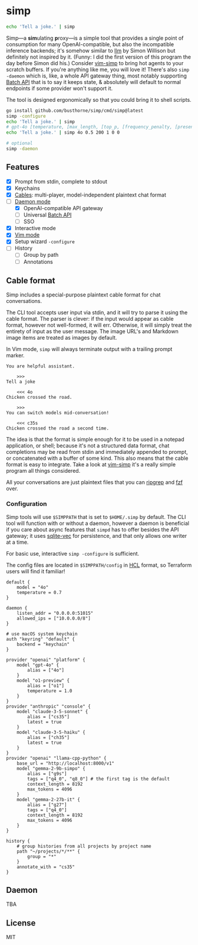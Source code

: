 # simp
```bash
echo 'Tell a joke.' | simp
```

Simp—a **sim**ulating **p**roxy—is a simple tool that provides a single point of consumption for many OpenAI-compatible, but also the incompatible inference backends; it's somehow similar to [llm][0] by Simon Willison but definitely not inspired by it. (Funny: I did the first version of this program the day before Simon did his.) Consider [vim-simp][1] to bring hot agents to your scratch buffers. If you're anything like me, you will love it! There's also `simp -daemon` which is, like, a whole API gateway thing, most notably supporting [Batch API][2] that is to say it keeps state, & absolutely will default to normal endpoints if some provider won't support it.

The tool is designed ergonomically so that you could bring it to shell scripts.

```bash
go install github.com/busthorne/simp/cmd/simp@latest
simp -configure
echo 'Tell a joke.' | simp
# gpt-4o [temperature, [max_length, [top_p, [frequency_penalty, [presence_penalty]]]]]
echo 'Tell a joke.' | simp 4o 0.5 200 1 0 0

# optional
simp -daemon
```

## Features
- [x] Prompt from stdin, complete to stdout
- [x] Keychains
- [x] [Cables](#cable-format): multi-player, model-independent plaintext chat format
- [ ] [Daemon mode](#daemon)
	- [x] OpenAI-compatible API gateway
	- [ ] Universal [Batch API][2]
	- [ ] SSO
- [x] Interactive mode
- [x] [Vim mode][1]
- [x] Setup wizard `-configure`
- [ ] History
	- [ ] Group by path
	- [ ] Annotations

## Cable format
Simp includes a special-purpose plaintext cable format for chat conversations.

The CLI tool accepts user input via stdin, and it will try to parse it using the cable format. The parser is clever: if the input would appear as cable format, however not well-formed, it will err. Otherwise, it will simply treat the entirety of input as the user message. The image URL's and Markdown image items are treated as images by default.

In Vim mode, `simp` will always terminate output with a trailing prompt marker.

```
You are helpful assistant.

	>>>
Tell a joke

	<<< 4o
Chicken crossed the road.

	>>>
You can switch models mid-conversation!

	<<< c35s
Chicken crossed the road a second time.
```

The idea is that the format is simple enough for it to be used in a notepad application, or shell; because it's not a structured data format, chat completions may be read from stdin and immediately appended to prompt, or concatenated with a buffer of some kind. This also means that the cable format is easy to integrate. Take a look at [vim-simp][1] it's a really simple program all things considered.

All your conversations are just plaintext files that you can [ripgrep][3] and [fzf][4] over.

### Configuration
Simp tools will use `$SIMPPATH` that is set to `$HOME/.simp` by default. The CLI tool will function with or without a daemon, however a daemon is beneficial if you care about async features that `simpd` has to offer besides the API gateway; it uses [sqlite-vec][6] for persistence, and that only allows one writer at a time.

For basic use, interactive `simp -configure` is sufficient.

The config files are located in `$SIMPPATH/config` in [HCL][5] format, so Terraform users will find it familiar!

```hcl
default {
	model = "4o"
	temperature = 0.7
}

daemon {
	listen_addr = "0.0.0.0:51015"
	allowed_ips = ["10.0.0.0/8"]
}

# use macOS system keychain
auth "keyring" "default" {
	backend = "keychain"
}

provider "openai" "platform" {
	model "gpt-4o" {
		alias = ["4o"]
	}
	model "o1-preview" {
		alias = ["o1"]
		temperature = 1.0
	}
}
provider "anthropic" "console" {
	model "claude-3-5-sonnet" {
		alias = ["cs35"]
		latest = true
	}
	model "claude-3-5-haiku" {
		alias = ["ch35"]
		latest = true
	}
}
provider "openai" "llama-cpp-python" {
	base_url = "http://localhost:8000/v1"
	model "gemma-2-9b-simpo" {
		alias = ["g9s"]
		tags = ["q4_0", "q8_0"] # the first tag is the default
		context_length = 8192
		max_tokens = 4096
	}
	model "gemma-2-27b-it" {
		alias = ["g27"]
		tags = ["q4_0"]
		context_length = 8192
		max_tokens = 4096
	}
}

history {
	# group histories from all projects by project name
	path "~/projects/*/**" {
		group = "*"
	}
	annotate_with = "cs35"
}
```

## Daemon
TBA

## License
MIT

[0]: https://github.com/simonw/llm
[1]: https://github.com/busthorne/vim-simp
[2]: https://platform.openai.com/docs/guides/batch
[3]: https://github.com/BurntSushi/ripgrep
[4]: https://github.com/junegunn/fzf
[5]: https://github.com/hashicorp/hcl
[6]: https://alexgarcia.xyz/sqlite-vec/go.html